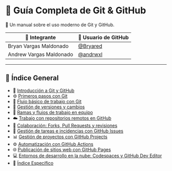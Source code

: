 # 🧠 Guía Completa de Git & GitHub

📘 Un manual sobre el uso moderno de Git y GitHub.  

| 🎯 Integrante                | 🔨 Usuario de GitHub                            |
|-----------------------------|-------------------------------------------------|
| Bryan Vargas Maldonado      | [@Bryared](https://github.com/Bryared)         |
| Andrew Vargas Maldonado     | [@andrwxl](https://github.com/andrwxl)         |


---

## 🧭 Índice General

- 📌 [Introducción a Git y GitHub](Documentos/01-introduccion.md)
- ⚙️ [Primeros pasos con Git](Documentos/02-primeros-pasos.md)
- 🧱 [Flujo básico de trabajo con Git](Documentos/03-flujo-basico.md)
- 🔁 [Gestión de versiones y cambios](Documentos/04-gestion-versiones.md)
- 🌿 [Ramas y flujos de trabajo en equipo](Documentos/05-ramas-flujos.md)
- ☁️ [Trabajo con repositorios remotos en GitHub](Documentos/06-repos-remotos.md)
- 🤝 [Colaboración: Forks, Pull Requests y revisiones](Documentos/07-colaboracion.md)
- 🐞 [Gestión de tareas e incidencias con GitHub Issues](Documentos/12-issues.md)
- 📊 [Gestión de proyectos con GitHub Projects](Documentos/08-proyectos.md)
- ⚙️ [Automatización con GitHub Actions](Documentos/09-automatizacion.md)
- 🌐 [Publicación de sitios web con GitHub Pages](Documentos/10-publicacion.md)
- 💻 [Entornos de desarrollo en la nube: Codespaces y GitHub Dev Editor](Documentos/11-codespaces.md)
- 🧭 [Índice Específico](Documentos/indice-detallado.md)
